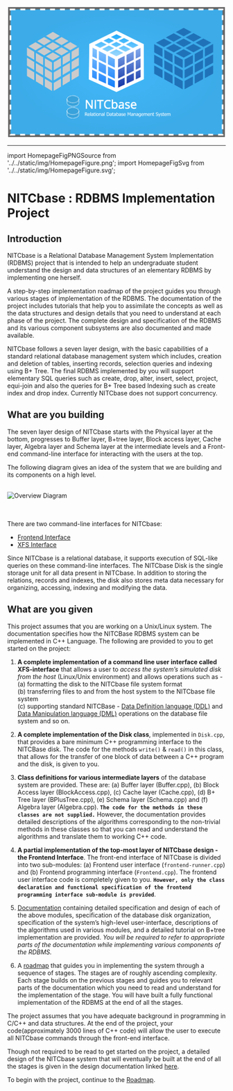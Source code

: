 ![Nitcbase Intro Pic](../../static/img/FrontBannerLogo.png)

---
import HomepageFigPNGSource from '../../static/img/HomepageFigure.png';
import HomepageFigSvg from '../../static/img/HomepageFigure.svg';


# NITCbase : RDBMS Implementation Project
## Introduction
NITCbase is a Relational Database Management System Implementation (RDBMS) project that is intended to help an undergraduate student understand the design and data structures of an elementary RDBMS by implementing one herself.

A step-by-step implementation roadmap of the project guides you through various stages of implementation of the RDBMS. The documentation of the project includes tutorials that help you to assimilate the concepts as well as the data structures and design details that you need to understand at each phase of the project. The complete design and specification of the RDBMS and its various component subsystems are also documented and made available.

NITCbase follows a seven layer design, with the basic capabilities of a standard relational database management system which includes, creation and deletion of tables, inserting records, selection queries and indexing using B+ Tree. The final RDBMS implemented by you will support elementary SQL queries such as create, drop, alter, insert, select, project, equi-join and also the queries for B+ Tree based Indexing such as create index and drop index. Currently NITCbase does not support concurrency.

## What are you building

The seven layer design of NITCbase starts with the Physical layer at the bottom, progresses to Buffer layer, B+tree layer, Block access layer, Cache layer, Algebra layer and Schema layer at the intermediate levels and a Front-end command-line interface for interacting with the users at the top.

The following diagram gives an idea of the system that we are building and its components on a high level.

<br/>
<img src={HomepageFigPNGSource} alt="Overview Diagram"/>
<br/><br/><br/>


There are two command-line interfaces for NITCbase:
* [Frontend Interface](/docs/Design/Frontend)
* [XFS Interface](/docs/XFS%20Interface/introduction)

Since NITCbase is a relational database, it supports execution of SQL-like queries on these command-line interfaces. The NITCbase Disk is the single storage unit for all data present in NITCbase. In addition to storing the relations, records and indexes, the disk also stores meta data necessary for organizing, accessing, indexing and modifying the data.

## What are you given
This project assumes that you are working on a Unix/Linux system. The documentation specifies how the NITCBase RDBMS system can be implemented in C++ Language.
The following are provided to you to get started on the project: 
 
1. **A complete implementation of a command line user interface called XFS-interface** that allows a user to *access the system’s simulated disk from the host* (Linux/Unix environment) and allows operations such as - <br/> (a) formatting the disk to the NITCbase file system format<br/>  (b) transferring  files to and from the host system to the NITCbase file system<br/>  (c) supporting standard NITCBase - [Data Definition language (DDL)](/docs/NITCbase_Commands#data-definition-language-commands) and [Data Manipulation language (DML)](/docs/NITCbase_Commands#data-manipulation-language-commands) operations on the database file system and so on.

2. **A complete implementation of the Disk class**, implemented in `Disk.cpp`, that provides a bare minimum C++ programming interface to the NITCBase disk. The code for the methods `write()` & `read()` in this class, that allows for the transfer of one block of data between a C++ program and the disk, is given to you. 

3. **Class definitions for various intermediate layers** of the database system are provided. These are:  (a) Buffer layer (Buffer.cpp), (b) Block Access layer (BlockAccess.cpp), (c) Cache layer (Cache.cpp), (d) B+ Tree layer (BPlusTree.cpp), (e) Schema layer (Schema.cpp) and (f) Algebra layer (Algebra.cpp).  **`The code for the methods in these classes are not supplied.`**  However, the documentation provides detailed descriptions of the algorithms corresponding to the non-trivial methods in these classes so that you can read and understand the algorithms and translate them to working C++ code.  

4. **A partial implementation of the top-most layer of NITCbase design - the Frontend Interface**.  The front-end interface of NITCbase is divided into two sub-modules: (a) Frontend user interface (`frontend-runner.cpp`) and (b) Frontend programming interface (`Frontend.cpp`). The frontend user interface code is completely given to you. **`However, only the class declaration and functional specification of the frontend programming interface sub-module is provided`**.  

5. [Documentation](/docs/Design/Architecture) containing detailed specification and design of each of the above modules, specification of the database disk organization,  specification of the system’s high-level user-interface,  descriptions of the algorithms used in various modules, and a detailed tutorial on B+tree implementation are provided.  *You will be required to refer to appropriate parts of the documentation while implementing various components of the RDBMS.*

6. A [roadmap](/docs/Roadmap/Introduction) that guides you in implementing the system through a sequence of stages.   The stages are of roughly ascending complexity. Each stage builds on the previous stages and guides you to relevant parts of the documentation which you need to read and understand for the  implementation of the stage.  You will have built a fully functional implementation of the RDBMS at the end of all the stages.     

The project assumes that you have adequate background in programming in C/C++ and data structures.
At the end of the project, your code(approximately 3000 lines of C++ code) will allow the user to execute all NITCbase commands through the front-end interface.

Though not required to be read to get started on the project, a  detailed design of the NITCbase system that will eventually be built at the end of all the stages is given in the design documentation linked [here](/docs/Design/Architecture).

To begin with the project, continue to the [Roadmap](/docs/Roadmap/Introduction).